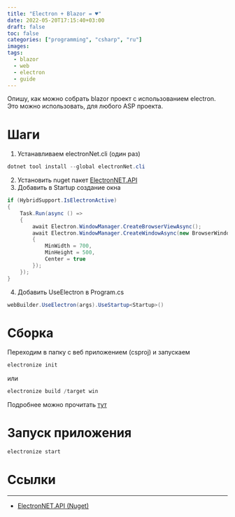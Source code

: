 ```yaml
---
title: "Electron + Blazor = ♥"
date: 2022-05-20T17:15:40+03:00
draft: false
toc: false
categories: ["programming", "csharp", "ru"]
images:
tags:
  - blazor
  - web
  - electron
  - guide
---
```


Опишу, как можно собрать blazor проект с использованием electron. Это можно использовать, для любого ASP проекта.

# Шаги

1. Устанавливаем electronNet.cli (один раз)
  
```csharp
dotnet tool install --global electronNet.cli
```

2. Установить nuget пакет [ElectronNET.API](https://www.nuget.org/packages/ElectronNET.API/)
3. Добавить в Startup создание окна

```csharp
if (HybridSupport.IsElectronActive)
{
	Task.Run(async () =>
	{
		await Electron.WindowManager.CreateBrowserViewAsync();
		await Electron.WindowManager.CreateWindowAsync(new BrowserWindowOptions
		{
			MinWidth = 700,
			MinHeight = 500,
			Center = true
		});
	});   
}
```
4. Добавить UseElectron в Program.cs
```csharp
webBuilder.UseElectron(args).UseStartup<Startup>()
```

# Сборка

Переходим в папку с веб приложением (csproj) и запускаем

```csharp
electronize init
```
или
```csharp
electronize build /target win
```

Подробнее можно прочитать [тут](https://github.com/ElectronNET/Electron.NET/#-build)

# Запуск приложения 

```csharp
electronize start
```

# Ссылки
----
  
*   [ElectronNET.API (Nuget)](https://www.nuget.org/packages/ElectronNET.API/)